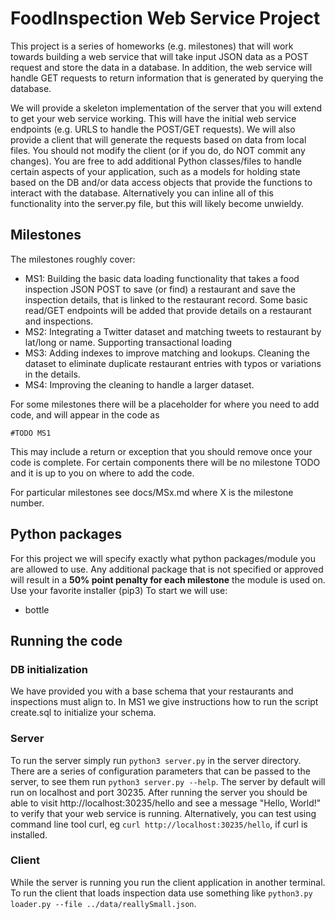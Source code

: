# FoodInspection Web Service Project

This project is a series of homeworks (e.g. milestones) that will work towards building a web service that will take input JSON data as a POST request and store the data in a database. In addition, the web service will handle GET requests to return information that is generated by querying the database. 

We will provide a skeleton implementation of the server that you will extend to get your web service working. This will have the initial web service endpoints (e.g. URLS to handle the POST/GET requests). We will also provide a client that will generate the requests based on data from local files. You should not modify the client (or if you do, do NOT commit any changes).  You are free to add additional Python classes/files to handle certain aspects of your application, such as a models for holding state based on the DB and/or data access objects that provide the functions to interact with the database. Alternatively you can inline all of this functionality into the server.py file, but this will likely become unwieldy.

## Milestones
The milestones roughly cover:

 - MS1: Building the basic data loading functionality that takes a food inspection JSON POST to save (or find) a restaurant and save the inspection details, that is linked to the restaurant record. Some basic read/GET endpoints will be added that provide details on a restaurant and inspections.
 - MS2: Integrating a Twitter dataset and matching tweets to restaurant by lat/long or name. Supporting transactional loading
 - MS3: Adding indexes to improve matching and lookups. Cleaning the dataset to eliminate duplicate restaurant entries with typos or variations in the details.
 - MS4: Improving the cleaning to handle a larger dataset.

For some milestones there will be a placeholder for where you need to add code, and will appear in the code as 
```
#TODO MS1
```
This may include a return or exception that you should remove once your code is complete.  For certain components there will be no milestone TODO and it is up to you on where to add the code. 

For particular milestones see docs/MSx.md where X is the milestone number.

## Python packages
For this project we will specify exactly what python packages/module you are allowed to use. Any additional package that is not specified or approved will result in a **50% point penalty for each milestone** the module is used on. Use your favorite installer (pip3)  To start we will use:
 - bottle

## Running the code

### DB initialization
We have provided you with a base schema that your restaurants and inspections must align to.  In MS1 we give instructions how to run the script create.sql to initialize your schema.


### Server
To run the server simply run `python3 server.py` in the server directory. There are a series of configuration parameters that can be passed to the server, to see them run `python3 server.py --help`. The server by default will run on localhost and port 30235. After running the server you should be able to visit http://localhost:30235/hello and see a message "Hello, World!" to verify that your web service is running.  Alternatively, you can test using command line tool curl, eg `curl http://localhost:30235/hello`, if curl is installed. 

### Client
While the server is running you run the client application in another terminal. To run the client that loads inspection data use something like `python3.py loader.py --file ../data/reallySmall.json`.  


